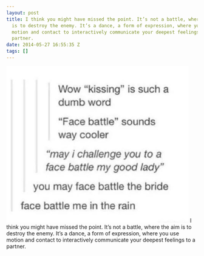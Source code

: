 ```yaml
---
layout: post
title: I think you might have missed the point. It’s not a battle, where the aim
  is to destroy the enemy. It’s a dance, a form of expression, where you use
  motion and contact to interactively communicate your deepest feelings to a
  partner.
date: 2014-05-27 16:55:35 Z
tags: []
---
```

![](/media/2014/05/87012492879.jpg)
I think you might have missed the point. It’s not a battle, where the aim is to destroy the enemy. It’s a dance, a form of expression, where you use motion and contact to interactively communicate your deepest feelings to a partner.

